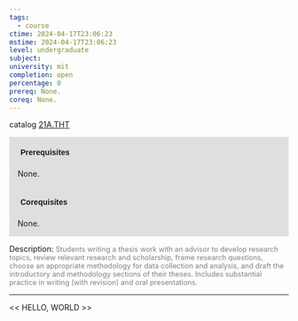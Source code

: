 ```yaml
---
tags:
  - course
ctime: 2024-04-17T23:06:23
mstime: 2024-04-17T23:06:23
level: undergraduate
subject: 
university: mit
completion: open
percentage: 0
prereq: None.
coreq: None.
---
```


catalog [21A.THT](http://student.mit.edu/catalog/m21Aa.html#21A.THT)

<span style="display: block; padding: 15px; background-color: rgb(100, 100, 100, 0.2);"><font id="m_prereq2140_0" style="display: block; font-family: Arial, sans-serif; font-weight: bold; padding: 5px">Prerequisites</font><br><span id="prereq2140_0">None.</span></span>
<span style="display: block; padding: 15px; background-color: rgb(100, 100, 100, 0.2);"><font id="m_coreq2140_0" style="display: block; font-family: Arial, sans-serif; font-weight: bold; padding: 5px">Corequisites</font><br><span id="coreq2140_0">None.</span></span>

<font style="">Description:</font>
<font style="color: grey; font-size: 0.8rem;">Students writing a thesis work with an advisor to develop research topics, review relevant research and scholarship, frame research questions, choose an appropriate methodology for data collection and analysis, and draft the introductory and methodology sections of their theses. Includes substantial practice in writing (with revision) and oral presentations.</font>



---

<< HELLO, WORLD >>
